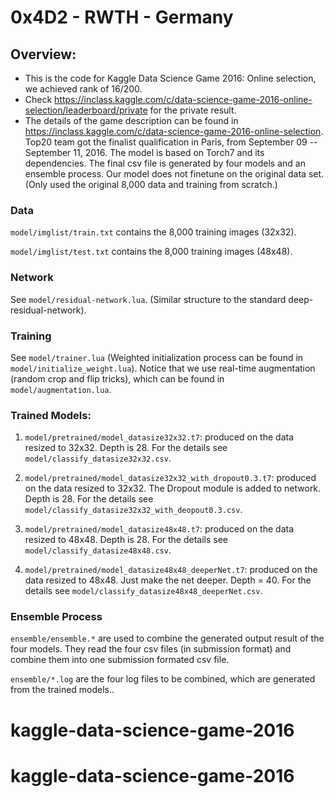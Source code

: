 # 0x4D2 - RWTH - Germany

## Overview:
* This is the code for Kaggle Data Science Game 2016: Online selection,  we achieved rank of 16/200. 
* Check https://inclass.kaggle.com/c/data-science-game-2016-online-selection/leaderboard/private for the private result.
* The details of the game description can be found in https://inclass.kaggle.com/c/data-science-game-2016-online-selection. Top20 team got the finalist qualification in Paris, from September 09 -- September 11, 2016. 
The model is based on Torch7 and its dependencies.
The final csv file is generated by four models and an ensemble process.
Our model does not  finetune on the original data set.
(Only used the original 8,000 data and training from scratch.)

### Data

`model/imglist/train.txt` contains the 8,000 training images (32x32).

`model/imglist/test.txt` contains the 8,000 training images (48x48).

### Network 

See `model/residual-network.lua`. (Similar structure to the standard deep-residual-network).

### Training

See `model/trainer.lua` (Weighted initialization process can be found in `model/initialize_weight.lua`).
Notice that we use real-time augmentation (random crop and flip tricks), which can be found in `model/augmentation.lua`.

### Trained Models:  

1. `model/pretrained/model_datasize32x32.t7`: produced on the data resized to 32x32. Depth is 28.
For the details see `model/classify_datasize32x32.csv`.


2.  `model/pretrained/model_datasize32x32_with_dropout0.3.t7`: produced on the data resized to 32x32.
The Dropout module is added to network. Depth is 28.
For the details see `model/classify_datasize32x32_with_deopout0.3.csv`.

3. `model/pretrained/model_datasize48x48.t7`: produced on the data resized to 48x48. Depth is 28.
For the details see `model/classify_datasize48x48.csv`.

4. `model/pretrained/model_datasize48x48_deeperNet.t7`: produced on the data resized to 48x48.
Just make the net deeper. Depth = 40. For the details see `model/classify_datasize48x48_deeperNet.csv`.

### Ensemble Process

`ensemble/ensemble.*` are used to combine the generated output result of the four models.
They read the four csv files (in submission format) and combine them into one submission formated csv file.

`ensemble/*.log` are the four log files to be combined, which are generated from the trained models..
# kaggle-data-science-game-2016
# kaggle-data-science-game-2016
